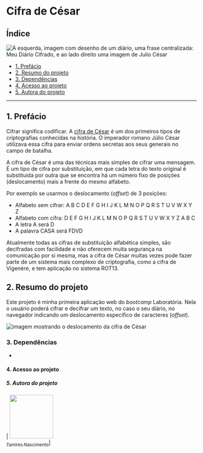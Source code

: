 # Cifra de César

## Índice
![À esquerda, imagem com desenho de um diário, uma frase centralizada: Meu Diário Cifrado, e ao lado direito uma imagem de Julio César](https://user-images.githubusercontent.com/48700653/215564890-af7341e9-bf13-4661-b91f-1d5dc50d6ae4.png)

* [1. Prefácio](#1-prefácio)
* [2. Resumo do projeto](#2-resumo-do-projeto)
* [3. Dependências](#3-dependencias)
* [4. Acesso ao projeto](#4-acesso-ao-projeto)
* [5. Autora do projeto](#5-autora-do-projeto)


***

## 1. Prefácio

Cifrar significa codificar. A [cifra de César](https://pt.wikipedia.org/wiki/Cifra_de_C%C3%A9sar)
é um dos primeiros tipos de criptografias conhecidas na história.
O imperador romano Júlio César utilizava essa cifra para enviar
ordens secretas aos seus generais no campo de batalha.

A cifra de César é uma das técnicas mais simples de cifrar uma mensagem. É um
tipo de cifra por substituição, em que cada letra do texto original é
substituida por outra que se encontra há um número fixo de posições
(deslocamento) mais a frente do mesmo alfabeto.

Por exemplo se usarmos o deslocamento (_offset_) de 3 posições:

* Alfabeto sem cifrar: A B C D E F G H I J K L M N O P Q R S T U V W X Y Z
* Alfabeto com cifra:  D E F G H I J K L M N O P Q R S T U V W X Y Z A B C
* A letra A será D
* A palavra CASA será FDVD

Atualmente todas as cifras de substituição alfabética simples, são decifradas
com facilidade e não oferecem muita segurança na comunicação por si mesma,
mas a cifra de César muitas vezes pode fazer parte de um sistema
mais complexo de criptografia, como
a cifra de Vigenère, e tem aplicação no sistema ROT13.

## 2. Resumo do projeto

Este projeto é minha primeira aplicação web do _bootcamp_ Laboratória. Nela o usuário
poderá cifrar e decifrar um texto, no caso o seu diário, no navegador indicando um deslocamento
específico de caracteres (_offset_). 

![imagem mostrando o deslocamento da cifra de César](https://user-images.githubusercontent.com/48700653/215572827-2513c55d-061d-4cf7-ba47-1c5ea6ca26fd.png)


### 3. Dependências

* 



#### 4. Acesso ao projeto



##### 5. Autora do projeto

| [<img src="https://avatars.githubusercontent.com" width=115><br><sub>Tamires Nascimento</sub>](https://github.com/tamiresns)| 








